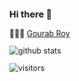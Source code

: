 ### Hi there 👋
 👨🏻‍💻 [Gourab Roy](https://github.com/GourabRoy551)
 
 ![github stats](https://github-readme-stats.vercel.app/api?username=GourabRoy551&show_icons=true)
 
 ![visitors](https://visitor-badge.glitch.me/badge?page_id=GourabRoy551)


<!--
**GourabRoy551/GourabRoy551** is a ✨ _special_ ✨ repository because its `README.md` (this file) appears on your GitHub profile.

Here are some ideas to get you started:

- 🔭 I’m currently working on ...
- 🌱 I’m currently learning ...
- 👯 I’m looking to collaborate on ...
- 🤔 I’m looking for help with ...
- 💬 Ask me about ...
- 📫 How to reach me: ...
- 😄 Pronouns: ...
- ⚡ Fun fact: ...
-->
